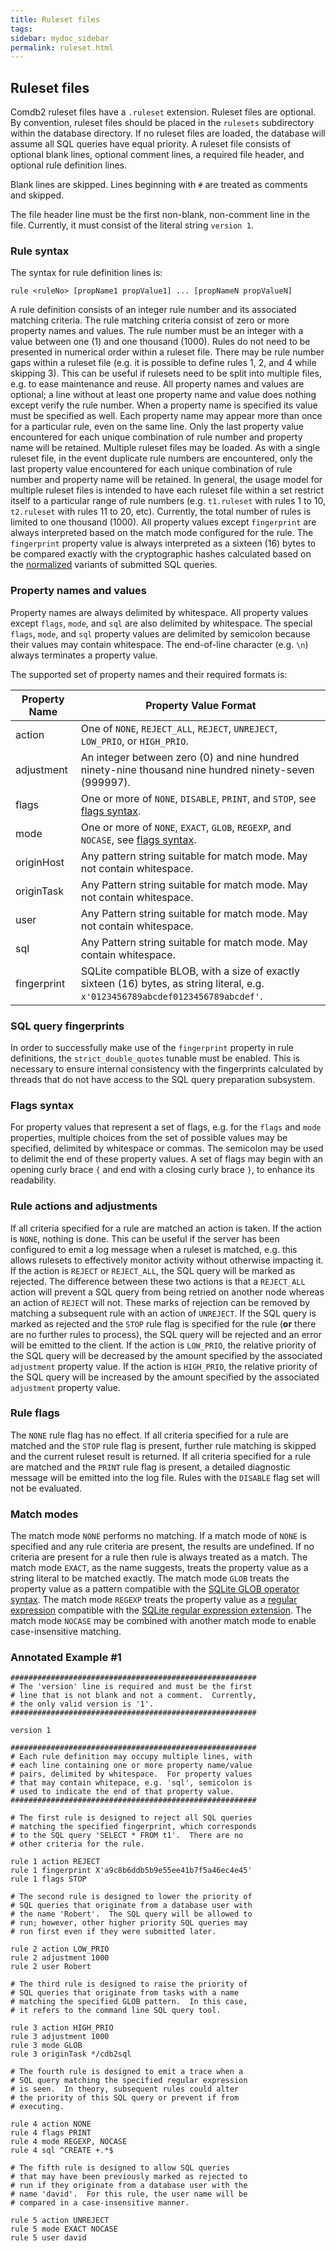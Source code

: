 ```yaml
---
title: Ruleset files
tags:
sidebar: mydoc_sidebar
permalink: ruleset.html
---
```


## Ruleset files

Comdb2 ruleset files have a `.ruleset` extension.  Ruleset files are optional.
By convention, ruleset files should be placed in the `rulesets` subdirectory
within the database directory.  If no ruleset files are loaded, the database
will assume all SQL queries have equal priority.  A ruleset file consists of
optional blank lines, optional comment lines, a required file header, and
optional rule definition lines.

Blank lines are skipped.  Lines beginning with `#` are treated as comments and
skipped.

The file header line must be the first non-blank, non-comment line in the
file.  Currently, it must consist of the literal string `version 1`.

### Rule syntax

The syntax for rule definition lines is:

    rule <ruleNo> [propName1 propValue1] ... [propNameN propValueN]

A rule definition consists of an integer rule number and its associated
matching criteria.  The rule matching criteria consist of zero or more
property names and values.  The rule number must be an integer with a
value between one (1) and one thousand (1000).  Rules do not need to be
presented in numerical order within a ruleset file.  There may be rule
number gaps within a ruleset file (e.g. it is possible to define rules
1, 2, and 4 while skipping 3).  This can be useful if rulesets need to
be split into multiple files, e.g. to ease maintenance and reuse.  All
property names and values are optional; a line without at least one
property name and value does nothing except verify the rule number.
When a property name is specified its value must be specified as well.
Each property name may appear more than once for a particular rule, even
on the same line.  Only the last property value encountered for each
unique combination of rule number and property name will be retained.
Multiple ruleset files may be loaded.  As with a single ruleset file, in
the event duplicate rule numbers are encountered, only the last property
value encountered for each unique combination of rule number and property
name will be retained.  In general, the usage model for multiple ruleset
files is intended to have each ruleset file within a set restrict itself
to a particular range of rule numbers (e.g. `t1.ruleset` with rules 1 to
10, `t2.ruleset` with rules 11 to 20, etc).  Currently, the total number
of rules is limited to one thousand (1000).  All property values except
`fingerprint` are always interpreted based on the match mode configured
for the rule.  The `fingerprint` property value is always interpreted as
a sixteen (16) bytes to be compared exactly with the cryptographic hashes
calculated based on the [normalized](https://www.sqlite.org/c3ref/expanded_sql.html)
variants of submitted SQL queries.

### Property names and values

Property names are always delimited by whitespace.  All property values
except `flags`, `mode`, and `sql` are also delimited by whitespace.  The
special `flags`, `mode`, and `sql` property values are delimited by
semicolon because their values may contain whitespace.  The end-of-line
character (e.g. `\n`) always terminates a property value.

The supported set of property names and their required formats is:

| Property Name | Property Value Format |
|---------------|------------------------|
|action         | One of `NONE`, `REJECT_ALL`, `REJECT`, `UNREJECT`, `LOW_PRIO`, or `HIGH_PRIO`. |
|adjustment     | An integer between zero (0) and nine hundred ninety-nine thousand nine hundred ninety-seven (999997). |
|flags          | One or more of `NONE`, `DISABLE`, `PRINT`, and `STOP`, see [flags syntax](#flags-syntax). |
|mode           | One or more of `NONE`, `EXACT`, `GLOB`, `REGEXP`, and `NOCASE`, see [flags syntax](#flags-syntax). |
|originHost     | Any pattern string suitable for match mode.  May not contain whitespace. |
|originTask     | Any Pattern string suitable for match mode.  May not contain whitespace. |
|user           | Any Pattern string suitable for match mode.  May not contain whitespace. |
|sql            | Any Pattern string suitable for match mode.  May contain whitespace. |
|fingerprint    | SQLite compatible BLOB, with a size of exactly sixteen (16) bytes, as string literal, e.g. `x'0123456789abcdef0123456789abcdef'`. |

### SQL query fingerprints

In order to successfully make use of the `fingerprint` property in rule
definitions, the `strict_double_quotes` tunable must be enabled.  This is
necessary to ensure internal consistency with the fingerprints calculated
by threads that do not have access to the SQL query preparation subsystem.

### Flags syntax

For property values that represent a set of flags, e.g. for the `flags` and
`mode` properties, multiple choices from the set of possible values may be
specified, delimited by whitespace or commas.  The semicolon may be used to
delimit the end of these property values.  A set of flags may begin with an
opening curly brace `{` and end with a closing curly brace `}`, to enhance
its readability.

### Rule actions and adjustments

If all criteria specified for a rule are matched an action is taken.  If the
action is `NONE`, nothing is done.  This can be useful if the server has been
configured to emit a log message when a ruleset is matched, e.g. this allows
rulesets to effectively monitor activity without otherwise impacting it.  If
the action is `REJECT` or `REJECT_ALL`, the SQL query will be marked as
rejected.  The difference between these two actions is that a `REJECT_ALL`
action will prevent a SQL query from being retried on another node whereas an
action of `REJECT` will not.  These marks of rejection can be removed by
matching a subsequent rule with an action of `UNREJECT`.  If the SQL query is
marked as rejected and the `STOP` rule flag is specified for the rule (**or**
there are no further rules to process), the SQL query will be rejected and an
error will be emitted to the client.  If the action is `LOW_PRIO`, the relative
priority of the SQL query will be decreased by the amount specified by the
associated `adjustment` property value.  If the action is `HIGH_PRIO`, the
relative priority of the SQL query will be increased by the amount specified by
the associated `adjustment` property value.

### Rule flags

The `NONE` rule flag has no effect.  If all criteria specified for a rule are
matched and the `STOP` rule flag is present, further rule matching is skipped
and the current ruleset result is returned.  If all criteria specified for a
rule are matched and the `PRINT` rule flag is present, a detailed diagnostic
message will be emitted into the log file.  Rules with the `DISABLE` flag set
will not be evaluated.

### Match modes

The match mode `NONE` performs no matching.  If a match mode of `NONE` is
specified and any rule criteria are present, the results are undefined.  If
no criteria are present for a rule then rule is always treated as a match.
The match mode `EXACT`, as the name suggests, treats the property value as
a string literal to be matched exactly.  The match mode `GLOB` treats the
property value as a pattern compatible with the [SQLite GLOB operator syntax](https://www.sqlite.org/lang_expr.html#glob).
The match mode `REGEXP` treats the property value as a [regular expression](https://en.wikipedia.org/wiki/Regular_expression)
compatible with the [SQLite regular expression extension](https://www.sqlite.org/src/artifact?ci=trunk&filename=ext/misc/regexp.c).
The match mode `NOCASE` may be combined with another match mode to enable
case-insensitive matching.

### Annotated Example #1

```
#######################################################
# The 'version' line is required and must be the first
# line that is not blank and not a comment.  Currently,
# the only valid version is '1'.
#######################################################

version 1

#######################################################
# Each rule definition may occupy multiple lines, with
# each line containing one or more property name/value
# pairs, delimited by whitespace.  For property values
# that may contain whitepace, e.g. 'sql', semicolon is
# used to indicate the end of that property value.
#######################################################

# The first rule is designed to reject all SQL queries
# matching the specified fingerprint, which corresponds
# to the SQL query 'SELECT * FROM t1'.  There are no
# other criteria for the rule.

rule 1 action REJECT
rule 1 fingerprint X'a9c8b6ddb5b9e55ee41b7f5a46ec4e45'
rule 1 flags STOP

# The second rule is designed to lower the priority of
# SQL queries that originate from a database user with
# the name 'Robert'.  The SQL query will be allowed to
# run; however, other higher priority SQL queries may
# run first even if they were submitted later.

rule 2 action LOW_PRIO
rule 2 adjustment 1000
rule 2 user Robert

# The third rule is designed to raise the priority of
# SQL queries that originate from tasks with a name
# matching the specified GLOB pattern.  In this case,
# it refers to the command line SQL query tool.

rule 3 action HIGH_PRIO
rule 3 adjustment 1000
rule 3 mode GLOB
rule 3 originTask */cdb2sql

# The fourth rule is designed to emit a trace when a
# SQL query matching the specified regular expression
# is seen.  In theory, subsequent rules could alter
# the priority of this SQL query or prevent if from
# executing.

rule 4 action NONE
rule 4 flags PRINT
rule 4 mode REGEXP, NOCASE
rule 4 sql ^CREATE +.*$

# The fifth rule is designed to allow SQL queries
# that may have been previously marked as rejected to
# run if they originate from a database user with the
# name 'david'.  For this rule, the user name will be
# compared in a case-insensitive manner.

rule 5 action UNREJECT
rule 5 mode EXACT NOCASE
rule 5 user david
```
